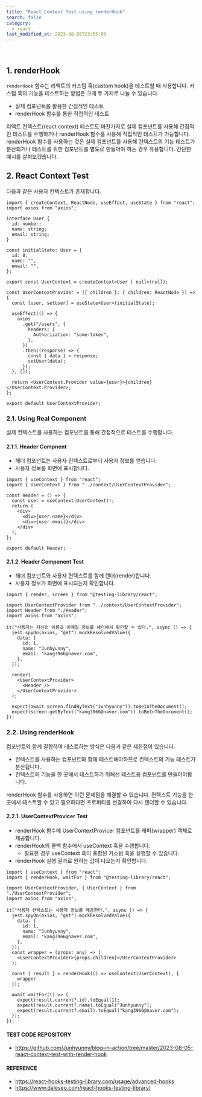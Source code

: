 ```yaml
---
title: "React Context Test using renderHook"
search: false
category:
  - react
last_modified_at: 2023-08-05T23:55:00
---
```


<br/>

## 1. renderHook

`renderHook` 함수는 리액트의 커스텀 훅(custom hook)을 테스트할 때 사용합니다. 
커스텀 훅의 기능을 테스트하는 방법은 크게 두 가지로 나눌 수 있습니다. 

* 실제 컴포넌트를 활용한 간접적인 테스트
* renderHook 함수를 통한 직접적인 테스트

리액트 컨텍스트(react context) 테스트도 마찬가지로 실제 컴포넌트를 사용해 간접적인 테스트를 수행하거나 renderHook 함수를 사용해 직접적인 테스트가 가능합니다. 
renderHook 함수를 사용하는 것은 실제 컴포넌트를 사용해 컨텍스트의 기능 테스트가 분산되거나 테스트를 위한 컴포넌트를 별도로 만들어야 하는 경우 유용합니다. 
간단한 예시를 살펴보겠습니다. 

## 2. React Context Test

다음과 같은 사용자 컨텍스트가 존재합니다. 

```tsx
import { createContext, ReactNode, useEffect, useState } from "react";
import axios from "axios";

interface User {
  id: number;
  name: string;
  email: string;
}

const initialState: User = {
  id: 0,
  name: "",
  email: "",
};

export const UserContext = createContext<User | null>(null);

const UserContextProvider = ({ children }: { children: ReactNode }) => {
  const [user, setUser] = useState<User>(initialState);

  useEffect(() => {
    axios
      .get("/users", {
        headers: {
          Authorization: "some-token",
        },
      })
      .then((response) => {
        const { data } = response;
        setUser(data);
      });
  }, []);

  return <UserContext.Provider value={user}>{children}</UserContext.Provider>;
};

export default UserContextProvider;
```

### 2.1. Using Real Component

실제 컨텍스트를 사용하는 컴포넌트를 통해 간접적으로 테스트를 수행합니다. 

#### 2.1.1. Header Compnent

* 헤더 컴포넌트는 사용자 컨텍스트로부터 사용자 정보를 얻습니다.
* 사용자 정보를 화면에 표시합니다.

```tsx
import { useContext } from "react";
import { UserContext } from "../context/UserContextProvider";

const Header = () => {
  const user = useContext(UserContext)!;
  return (
    <div>
      <div>{user.name}</div>
      <div>{user.email}</div>
    </div>
  );
};

export default Header;
```

#### 2.1.2. Header Component Test

* 헤더 컴포넌트와 사용자 컨텍스트를 함께 렌더(render)합니다.
* 사용자 정보가 화면에 표시되는지 확인합니다.

```tsx
import { render, screen } from "@testing-library/react";

import UserContextProvider from "../context/UserContextProvider";
import Header from "./Header";
import axios from "axios";

it("사용자는 자신의 이름과 이메일 정보를 헤더에서 확인할 수 있다.", async () => {
  jest.spyOn(axios, "get").mockResolvedValue({
    data: {
      id: 1,
      name: "Junhyunny",
      email: "kang3966@naver.com",
    },
  });

  render(
    <UserContextProvider>
      <Header />
    </UserContextProvider>
  );

  expect(await screen.findByText("Junhyunny")).toBeInTheDocument();
  expect(screen.getByText("kang3966@naver.com")).toBeInTheDocument();
});
```

### 2.2. Using renderHook

컴포넌트와 함께 결합하여 테스트하는 방식은 다음과 같은 제한점이 있습니다. 

* 컨텍스트를 사용하는 컴포넌트와 함께 테스트해야하므로 컨텍스트의 기능 테스트가 분산됩니다.
* 컨텍스트의 기능을 한 곳에서 테스트하기 위해선 테스트용 컴포넌트를 만들어야합니다. 

renderHook 함수를 사용하면 이런 문제점을 해결할 수 있습니다. 
컨텍스트 기능을 한 곳에서 테스트할 수 있고 필요하다면 프로퍼티를 변경하여 다시 렌더할 수 있습니다. 

#### 2.2.1. UserContextProvicer Test

* renderHook 함수에 UserContextProvicer 컴포넌트를 래퍼(wrapper) 객체로 제공합니다. 
* renderHook의 콜백 함수에서 useContext 훅을 수행합니다.
    * 필요한 경우 useContext 훅이 포함된 커스텀 훅을 실행할 수 있습니다.
* renderHook 실행 결과로 원하는 값이 나오는지 확인합니다. 

```tsx
import { useContext } from "react";
import { renderHook, waitFor } from "@testing-library/react";

import UserContextProvider, { UserContext } from "./UserContextProvider";
import axios from "axios";

it("사용자 컨텍스트는 사용자 정보를 제공한다.", async () => {
  jest.spyOn(axios, "get").mockResolvedValue({
    data: {
      id: 1,
      name: "Junhyunny",
      email: "kang3966@naver.com",
    },
  });
  const wrapper = (props: any) => (
    <UserContextProvider>{props.children}</UserContextProvider>
  );

  const { result } = renderHook(() => useContext(UserContext), {
    wrapper
  });

  await waitFor(() => {
    expect(result.current?.id).toEqual(1);
    expect(result.current?.name).toEqual("Junhyunny");
    expect(result.current?.email).toEqual("kang3966@naver.com");
  });
});
```

#### TEST CODE REPOSITORY

* <https://github.com/Junhyunny/blog-in-action/tree/master/2023-08-05-react-context-test-with-render-hook>

#### REFERENCE

* <https://react-hooks-testing-library.com/usage/advanced-hooks>
* <https://www.daleseo.com/react-hooks-testing-library/>
